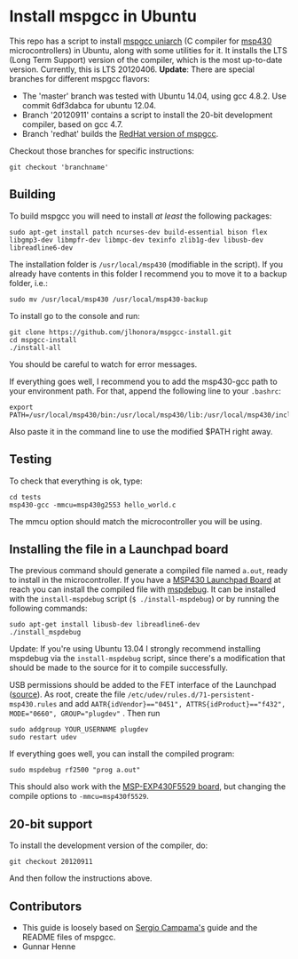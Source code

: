 Install mspgcc in Ubuntu
========================

This repo has a script to install [mspgcc uniarch](http://mspgcc.sourceforge.net/) (C compiler for [msp430](http://www.ti.com/msp430) microcontrollers) in Ubuntu, along with some utilities for it. It installs the LTS (Long Term Support) version of the compiler, 
which is the most up-to-date version. Currently, this is LTS 20120406. __Update__: There are special branches for different mspgcc flavors:
  * The 'master' branch was tested with Ubuntu 14.04, using gcc 4.8.2. Use commit 6df3dabca for ubuntu 12.04.
  * Branch '20120911' contains a script to install the 20-bit development compiler, based on gcc 4.7.
  * Branch 'redhat' builds the [RedHat version of mspgcc](http://msp430-gcc-users.1086195.n5.nabble.com/MSP430-GCC-goes-Red-Hat-td1176.html).

Checkout those branches for specific instructions:

    git checkout 'branchname'

## Building ##

To build mspgcc you will need to install _at least_ the following packages:

    sudo apt-get install patch ncurses-dev build-essential bison flex libgmp3-dev libmpfr-dev libmpc-dev texinfo zlib1g-dev libusb-dev libreadline6-dev

The installation folder is `/usr/local/msp430` (modifiable in the script). If you already have contents in this folder I recommend you to move it to a backup folder, i.e.:
    
    sudo mv /usr/local/msp430 /usr/local/msp430-backup

To install go to the console and run:

    git clone https://github.com/jlhonora/mspgcc-install.git
    cd mspgcc-install
    ./install-all

You should be careful to watch for error messages. 

If everything goes well, I recommend you to add the msp430-gcc path to your environment path. For that, append the following line to your `.bashrc`:

    export PATH=/usr/local/msp430/bin:/usr/local/msp430/lib:/usr/local/msp430/include:$PATH

Also paste it in the command line to use the modified $PATH right away.

## Testing ##

To check that everything is ok, type:

    cd tests
    msp430-gcc -mmcu=msp430g2553 hello_world.c 

The mmcu option should match the microcontroller you will be using.

## Installing the file in a Launchpad board ##

The previous command should generate a compiled file named `a.out`, ready to install in the microcontroller. If you have a [MSP430 Launchpad Board](http://www.ti.com/ww/en/launchpad/msp430_head.html) at reach you can install the compiled file with [mspdebug](http://mspdebug.sourceforge.net/). It can be installed with the `install-mspdebug` script (`$ ./install-mspdebug`) or by running the following commands:

    sudo apt-get install libusb-dev libreadline6-dev
    ./install_mspdebug

Update: If you're using Ubuntu 13.04 I strongly recommend installing mspdebug via the `install-mspdebug` script, since there's a modification that should be made to the source for it to compile successfully.

USB permissions should be added to the FET interface of the Launchpad ([source](https://github.com/sergiocampama/Launchpad#mspdebug-usb-permissions)). As root, create the file `/etc/udev/rules.d/71-persistent-msp430.rules` and add `AATR{idVendor}=="0451", ATTRS{idProduct}=="f432", MODE="0660", GROUP="plugdev"` . Then run

    sudo addgroup YOUR_USERNAME plugdev
    sudo restart udev

If everything goes well, you can install the compiled program:

    sudo mspdebug rf2500 "prog a.out"

This should also work with the [MSP-EXP430F5529 board](http://www.ti.com/tool/msp-exp430f5529), but changing the compile options to `-mmcu=msp430f5529`.

## 20-bit support ##
To install the development version of the compiler, do:

    git checkout 20120911

And then follow the instructions above.

## Contributors ##
    
- This guide is loosely based on [Sergio Campama's](https://github.com/sergiocampama/Launchpad) guide and the README files of mspgcc.
- Gunnar Henne

